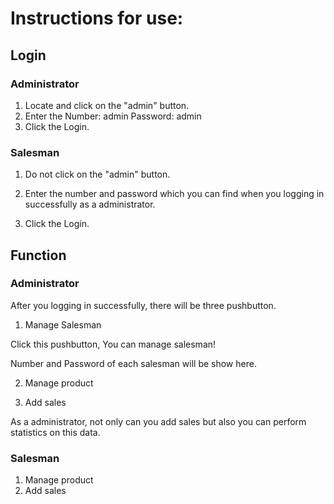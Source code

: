 # Instructions for use:

## Login

### Administrator

1. Locate and click on the "admin" button.
2. Enter the Number: admin   Password: admin
3. Click the Login.

### Salesman

1. Do not click on the "admin" button.
2. Enter the number and password which you can find when you logging in successfully as a administrator.

3. Click the Login.

## Function

### Administrator

After you logging in successfully, there will be three pushbutton.

1. Manage Salesman

Click this pushbutton, You can manage salesman!

Number and Password of each salesman will be show here.

2. Manage product



3. Add sales

As a administrator, not only can you add sales but also you can perform statistics on this data.

### Salesman

1. Manage  product
2. Add sales







